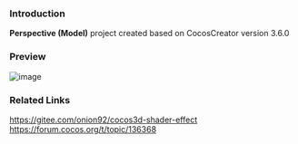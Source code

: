 ### Introduction
**Perspective (Model)** project created based on CocosCreator version 3.6.0

### Preview
![image](../../../gif/202208/2022080501.gif)

### Related Links
https://gitee.com/onion92/cocos3d-shader-effect    
https://forum.cocos.org/t/topic/136368